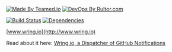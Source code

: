 [![Made By Teamed.io](http://img.teamed.io/btn.svg)](http://www.teamed.io)
[![DevOps By Rultor.com](http://www.rultor.com/b/yegor256/wring)](http://www.rultor.com/p/yegor256/wring)

[![Build Status](https://travis-ci.org/yegor256/wring.svg?branch=master)](https://travis-ci.org/yegor256/wring)
[![Dependencies](https://www.versioneye.com/user/projects/56c9fd4f18b27104252dccb3/badge.svg?style=flat)](https://www.versioneye.com/user/projects/56c9fd4f18b27104252dccb3)

[www.wring.io](http://www.wring.io)

Read about it here:
[Wring.io, a Dispatcher of GitHub Notifications](http://www.yegor256.com/2016/03/15/wring-dispatcher-github-notifications.html)

